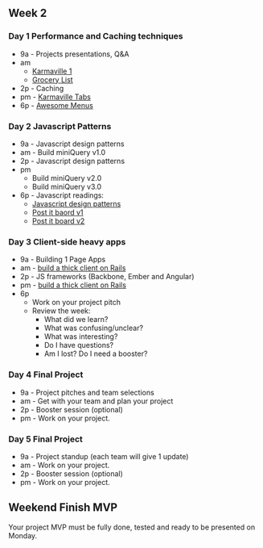## Week 2

### Day 1 Performance and Caching techniques
- 9a - Projects presentations, Q&A
- am
  - [Karmaville 1](https://github.com/sea-lions-2014/karma-ville-1-too-slow-challenge)
  - [Grocery List](https://socrates.devbootcamp.com/challenges/316)
- 2p - Caching
- pm - [Karmaville Tabs]()
- 6p - [Awesome Menus](https://github.com/Devbootcamp/challenge-awesome-menus)

### Day 2 Javascript Patterns

- 9a - Javascript design patterns
- am - Build miniQuery v1.0
- 2p - Javascript design patterns
- pm
  - Build miniQuery v2.0
  - Build miniQuery v3.0
- 6p - Javascript readings:
  - [Javascript design patterns](http://addyosmani.com/resources/essentialjsdesignpatterns/book/)
  - [Post it baord v1](https://socrates.devbootcamp.com/challenges/332)
  - [Post it board v2](https://socrates.devbootcamp.com/challenges/333)

### Day 3 Client-side heavy apps

- 9a - Building 1 Page Apps
- am - [build a thick client on Rails](https://github.com/Devbootcamp/challenge-build-a-thick-client-on-rails)
- 2p - JS frameworks (Backbone, Ember and Angular)
- pm - [build a thick client on Rails](https://github.com/Devbootcamp/challenge-build-a-thick-client-on-rails)
- 6p
  - Work on your project pitch
  - Review the week:
    - What did we learn?
    - What was confusing/unclear?
    - What was interesting?
    - Do I have questions?
    - Am I lost? Do I need a booster?

### Day 4 Final Project

- 9a - Project pitches and team selections
- am - Get with your team and plan your project
- 2p - Booster session (optional)
- pm - Work on your project.

### Day 5 Final Project

- 9a - Project standup (each team will give 1 update)
- am - Work on your project.
- 2p - Booster session (optional)
- pm - Work on your project.


## Weekend Finish MVP
Your project MVP must be fully done, tested and ready to be presented on Monday.
